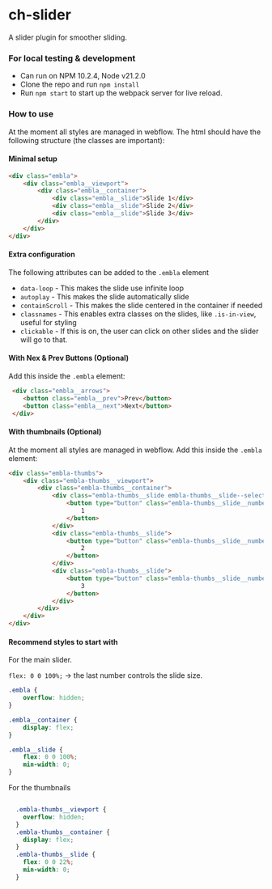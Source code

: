# ch-slider
A slider plugin for smoother sliding.

### For local testing & development

- Can run on NPM 10.2.4, Node v21.2.0
- Clone the repo and run `npm install`
- Run `npm start` to start up the webpack server for live reload.


### How to use

At the moment all styles are managed in webflow.
The html should have the following structure (the classes are important):

#### Minimal setup
```html
<div class="embla">
    <div class="embla__viewport">
        <div class="embla__container">
            <div class="embla__slide">Slide 1</div>
            <div class="embla__slide">Slide 2</div>
            <div class="embla__slide">Slide 3</div>
        </div>
    </div>
</div>
```

#### Extra configuration
The following attributes can be added to the `.embla` element
- `data-loop` - This makes the slide use infinite loop
- `autoplay` - This makes the slide automatically slide
- `containScroll` - This makes the slide centered in the container if needed
- `classnames` - This enables extra classes on the slides, like `.is-in-view`, useful for styling
- `clickable` - If this is on, the user can click on other slides and the slider will go to that.

#### With Nex & Prev Buttons (Optional)

Add this inside the `.embla` element:

```html
 <div class="embla__arrows">
    <button class="embla__prev">Prev</button>
    <button class="embla__next">Next</button>
 </div>
```

#### With thumbnails (Optional)

At the moment all styles are managed in webflow.
Add this inside the `.embla` element:

```html
<div class="embla-thumbs">
    <div class="embla-thumbs__viewport">
        <div class="embla-thumbs__container">
            <div class="embla-thumbs__slide embla-thumbs__slide--selected">
                <button type="button" class="embla-thumbs__slide__number">
                    1
                </button>
            </div>
            <div class="embla-thumbs__slide">
                <button type="button" class="embla-thumbs__slide__number">
                    2
                </button>
            </div>
            <div class="embla-thumbs__slide">
                <button type="button" class="embla-thumbs__slide__number">
                    3
                </button>
            </div>
        </div>
    </div>
</div>
```

#### Recommend styles to start with

For the main slider.

`flex: 0 0 100%;` -> the last number controls the slide size.

```css
.embla {
    overflow: hidden; 
}

.embla__container {
    display: flex;
}

.embla__slide {
    flex: 0 0 100%;
    min-width: 0;
}
```

For the thumbnails

```css

  .embla-thumbs__viewport {
    overflow: hidden;
  }
  .embla-thumbs__container {
    display: flex;
  }
  .embla-thumbs__slide {
    flex: 0 0 22%;
    min-width: 0;
  }
```


